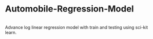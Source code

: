 # Automobile-Regression-Model
<br>
Advance log linear regression model with train and testing using sci-kit learn.
 
